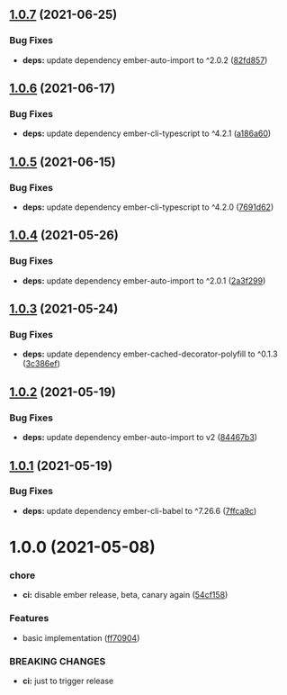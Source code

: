 ## [1.0.7](https://github.com/NullVoxPopuli/ember-function-component/compare/v1.0.6...v1.0.7) (2021-06-25)


### Bug Fixes

* **deps:** update dependency ember-auto-import to ^2.0.2 ([82fd857](https://github.com/NullVoxPopuli/ember-function-component/commit/82fd8571798e835f1792c3b4db40357be871f9b4))

## [1.0.6](https://github.com/NullVoxPopuli/ember-function-component/compare/v1.0.5...v1.0.6) (2021-06-17)


### Bug Fixes

* **deps:** update dependency ember-cli-typescript to ^4.2.1 ([a186a60](https://github.com/NullVoxPopuli/ember-function-component/commit/a186a60a783296cbe0af2a3de6085dbf24d458bc))

## [1.0.5](https://github.com/NullVoxPopuli/ember-function-component/compare/v1.0.4...v1.0.5) (2021-06-15)


### Bug Fixes

* **deps:** update dependency ember-cli-typescript to ^4.2.0 ([7691d62](https://github.com/NullVoxPopuli/ember-function-component/commit/7691d621afa63d9b73adb26c312a75cf125dea80))

## [1.0.4](https://github.com/NullVoxPopuli/ember-function-component/compare/v1.0.3...v1.0.4) (2021-05-26)


### Bug Fixes

* **deps:** update dependency ember-auto-import to ^2.0.1 ([2a3f299](https://github.com/NullVoxPopuli/ember-function-component/commit/2a3f299cbd3192c3ccbf7b93ce78fe8f235ea0b2))

## [1.0.3](https://github.com/NullVoxPopuli/ember-function-component/compare/v1.0.2...v1.0.3) (2021-05-24)


### Bug Fixes

* **deps:** update dependency ember-cached-decorator-polyfill to ^0.1.3 ([3c386ef](https://github.com/NullVoxPopuli/ember-function-component/commit/3c386ef46ac5e716ef39ddcbcae9397a0bb098a1))

## [1.0.2](https://github.com/NullVoxPopuli/ember-function-component/compare/v1.0.1...v1.0.2) (2021-05-19)


### Bug Fixes

* **deps:** update dependency ember-auto-import to v2 ([84467b3](https://github.com/NullVoxPopuli/ember-function-component/commit/84467b30c0f94e6854b43a1c9508fb076d01f817))

## [1.0.1](https://github.com/NullVoxPopuli/ember-function-component/compare/v1.0.0...v1.0.1) (2021-05-19)


### Bug Fixes

* **deps:** update dependency ember-cli-babel to ^7.26.6 ([7ffca9c](https://github.com/NullVoxPopuli/ember-function-component/commit/7ffca9ceb5d3de86201588da50843507510e3e16))

# 1.0.0 (2021-05-08)


### chore

* **ci:** disable ember release, beta, canary again ([54cf158](https://github.com/NullVoxPopuli/ember-function-component/commit/54cf15856246d5bd1c1c869c1ac3510d55db69d4))


### Features

* basic implementation ([ff70904](https://github.com/NullVoxPopuli/ember-function-component/commit/ff7090422e00434323f0c6e3903157743b9aca26))


### BREAKING CHANGES

* **ci:** just to trigger release
